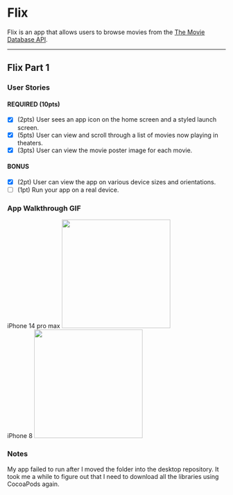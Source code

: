 # Flix

Flix is an app that allows users to browse movies from the [The Movie Database API](http://docs.themoviedb.apiary.io/#).

---

## Flix Part 1

### User Stories

#### REQUIRED (10pts)
- [x] (2pts) User sees an app icon on the home screen and a styled launch screen.
- [x] (5pts) User can view and scroll through a list of movies now playing in theaters.
- [x] (3pts) User can view the movie poster image for each movie.

#### BONUS
- [x] (2pt) User can view the app on various device sizes and orientations.
- [ ] (1pt) Run your app on a real device.

### App Walkthrough GIF

iPhone 14 pro max <img src="https://im4.ezgif.com/tmp/ezgif-4-79ce0fa926.gif" width=250><br>
iPhone 8 <img src="https://im4.ezgif.com/tmp/ezgif-4-950a0736c5.gif" width=250><br>

### Notes
My app failed to run after I moved the folder into the desktop repository. It took me a while to figure out that I need to download all the libraries using CocoaPods again.
